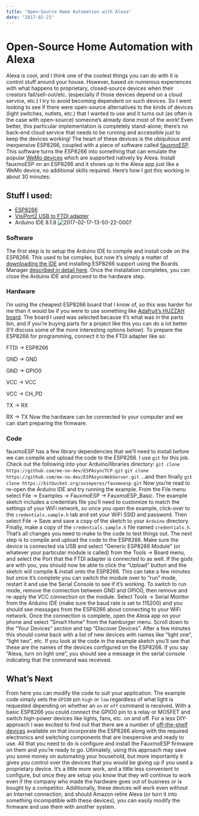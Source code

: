 ```yaml
---
title: "Open-Source Home Automation with Alexa"
date: "2017-02-21"
---
```


<div class="content">
<h1 id="open-source-home-automation-with-alexa">Open-Source Home Automation with Alexa</h1>
<p>Alexa is cool, and I think one of the coolest things you can do with it is control stuff around your house. However, based on numerous experiences with what happens to proprietary, closed-source devices when their creators fail/sell-out/etc. (especially if those devices depend on a cloud service, etc.) I try to avoid becoming dependent on such devices. So I went looking to see if there were open-source alternatives to the kinds of devices (light switches, outlets, etc.) that I wanted to use and it turns out (as often is the case with open-source) someone’s already done most of the work! Even better, this particular implementation is completely stand-alone; there’s no back-end cloud service that needs to be running and accessible just to keep the devices working! The heart of these devices is the ubiquitous and inexpensive ESP8266, coupled with a piece of software called <a href="https://bitbucket.org/xoseperez/fauxmoesp" target="_blank">fauxmoESP</a>. This software turns the ESP8266 into something that can emulate the popular <a href="http://astore.amazon.com/jjg00-20/detail/B00BB2MMNE" target="_blank">WeMo devices</a> which are supported natively by Alexa. Install fauxmoESP on an ESP8266 and it shows up in the Alexa app just like a WeMo device, no additional skills required. Here’s how I got this working in about 30 minutes:</p>
<h2 id="stuff-i-used">Stuff I used:</h2>
<ul>
<li><a href="http://astore.amazon.com/jjg00-20/detail/B01EA3UJJ4" target="_blank">ESP8266</a></li>
<li><a href="https://www.tindie.com/products/Earth_People_Technology/ftdi-usb-to-serial-breakout-board-the-visiport2/" target="_blank">VisiPort2 USB to FTDI adapter</a></li>
<li>Arduino IDE 8.1.8
<img alt="2017-02-17-13-50-22-0007" src="/wp/2017/02/2017-02-17-13-50-22-0007.jpg"/></li>
</ul>
<h3 id="software">Software</h3>
<p>The first step is to setup the Arduino IDE to compile and install code on the ESP8266. This used to be complex, but now it’s simply a matter of <a href="https://www.arduino.cc/en/Main/Software" target="_blank">downloading the IDE</a> and installing ESP8266 support using the Boards Manager <a href="https://github.com/esp8266/Arduino#installing-with-boards-manager" target="_blank">described in detail here</a>. Once the installation completes, you can close the Arduino IDE and proceed to the hardware step.</p>
<h3 id="hardware">Hardware</h3>
<p>I’m using the cheapest ESP8266 board that I know of, so this was harder for me than it would be if you were to use something like <a href="https://www.adafruit.com/product/2471" target="_blank">Adafruit’s HUZZAH board</a>. The board I used was selected because it’s what was in the parts bin, and if you’re buying parts for a project like this you can do a lot better (I’ll discuss some of the more interesting options below). To prepare the ESP8266 for programming, connect it to the FTDI adapter like so:</p>
<p>FTDI -&gt; ESP8266</p>
<p>GND
-&gt;
GND</p>
<p>GND
-&gt;
GPIO0</p>
<p>VCC
-&gt;
VCC</p>
<p>VCC
-&gt;
CH_PD</p>
<p>TX
-&gt;
RX</p>
<p>RX
-&gt;
TX
Now the hardware can be connected to your computer and we can start preparing the firmware.</p>
<h3 id="code">Code</h3>
<p>fauxmoESP has a few library dependencies that we’ll need to install before we can compile and upload the code to the ESP8266. I use <code>git</code> for this job. Check out the following into your Arduino/libraries directory: <code>git clone https://github.com/me-no-dev/ESPAsyncTCP.git</code> <code>git clone https://github.com/me-no-dev/ESPAsyncWebServer.git</code> …and then finally <code>git clone https://bitbucket.org/xoseperez/fauxmoesp.git</code> Now you’re read to re-open the Arduino IDE and try running the example. From the File menu select File -&gt; Examples -&gt; FauxmoESP -&gt; FauxmoESP_Basic. The example sketch includes a credentials file you’ll need to customize to match the settings of your WiFi network, so once you open the example, click-over to the <code>credentials.sample.h</code> tab and set your WiFi SSID and password. Then select File -&gt; Save and save a copy of the sketch to your <code>Arduino</code> directory. Finally, make a copy of the <code>credentials.sample.h</code> file named <code>credentials.h</code>. That’s all changes you need to make to the code to test things out. The next step is to compile and upload the code to the ESP8266. Make sure the device is connected via USB and select “Generic ESP8266 Module” (or whatever your particular module is called) from the Tools -&gt; Board menu, and select the Port that the FTDI adapter is connected to as well. If the gods are with you, you should now be able to click the “Upload” button and the sketch will compile &amp; install onto the ESP8266. This can take a few minutes but once it’s complete you can switch the module over to “run” mode, restart it and use the Serial Console to see if it’s working. To switch to run mode, remove the connection between GND and GPIO0, then remove and re-apply the VCC connection on the module. Select Tools -&gt; Serial Monitor from the Arduino IDE (make sure the baud rate is set to 115200) and you should see messages from the ESP8266 about connecting to your WiFi network. Once the connection is complete, open the Alexa app on your phone and select “Smart Home” from the hamburger menu. Scroll down to the “Your Devices” section and tap “Discover Devices”. After a few minutes this should come back with a list of new devices with names like “light one”, “light two”, etc. If you look at the code in the example sketch you’ll see that these are the names of the devices configured on the ESP8266. If you say “Alexa, turn on light one”, you should see a message in the serial console indicating that the command was received.</p>
<h2 id="what-s-next">What’s Next</h2>
<p>From here you can modify the code to suit your application. The example code simply sets the <code>GPIO0</code> pin <code>high</code> or <code>low</code> regardless of what light is requested depending on whether an <code>on</code> or <code>off</code> command is received. With a basic ESP8266 you could connect the GPIO0 pin to a relay or MOSFET and switch high-power devices like lights, fans, etc. on and off. For a less DIY-approach I was excited to find out that there are a number of <a href="https://www.amazon.com/dp/B01FUC9U58/" target="_blank">off-the-shelf devices</a> available on that incorporate the ESP8266 along with the required electronics and switching components that are inexpensive and ready to use. All that you need to do is configure and install the FauxmoESP firmware on them and you’re ready to go. Ultimately, using this approach may save you some money on automating your household, but more importantly it gives you control over the devices that you would be giving up if you used a proprietary device. It’s a little more work, and a little less convenient to configure, but once they are setup you know that they will continue to work even if the company who made the hardware goes out of business or is bought by a competitor. Additionally, these devices will work even without an Internet connection, and should Amazon retire Alexa (or turn it into something incompatible with these devices), you can easily modify the firmware and use them with another system.</p>
</div>
